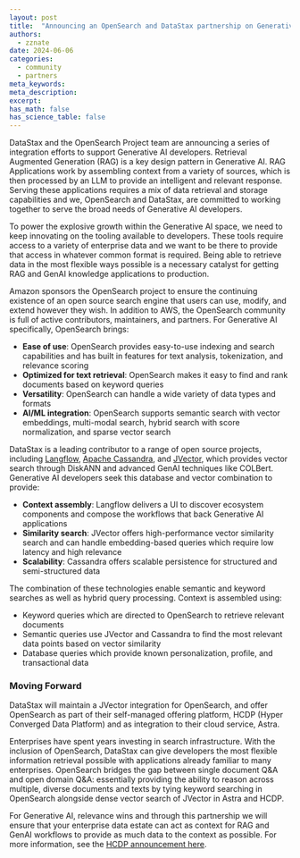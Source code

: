 ```yaml
---
layout: post
title:  "Announcing an OpenSearch and DataStax partnership on Generative AI"
authors:
  - zznate 
date: 2024-06-06
categories:
  - community
  - partners
meta_keywords: 
meta_description: 
excerpt: 
has_math: false
has_science_table: false
---
```


DataStax and the OpenSearch Project team are announcing a series of integration efforts to support Generative AI developers. Retrieval Augmented Generation (RAG) is a key design pattern in Generative AI. RAG Applications work by assembling context from a variety of sources, which is then processed by an LLM to provide an intelligent and relevant response. Serving these applications requires a mix of data retrieval and storage capabilities and we, OpenSearch and DataStax, are committed to working together to serve the broad needs of Generative AI developers.   

To power the explosive growth within the Generative AI space, we need to keep innovating on the tooling available to developers. These tools require access to a variety of enterprise data and we want to be there to provide that access in whatever common format is required. Being able to retrieve data in the most flexible ways possible is a necessary catalyst for getting RAG and GenAI knowledge applications to production. 

Amazon sponsors the OpenSearch project to ensure the continuing existence of an open source search engine that users can use, modify, and extend however they wish.  In addition to AWS, the OpenSearch community is full of active contributors, maintainers, and partners. For Generative AI specifically, OpenSearch brings:

* **Ease of use**: OpenSearch provides easy-to-use indexing and search capabilities and has built in features for text analysis, tokenization, and relevance scoring
* **Optimized for text retrieval**: OpenSearch makes it easy to find and rank documents based on keyword queries
* **Versatility**: OpenSearch can handle a wide variety of data types and formats
* **AI/ML integration**: OpenSearch supports semantic search with vector embeddings, multi-modal search, hybrid search with score normalization, and sparse vector search

DataStax is a leading contributor to a range of open source projects, including [Langflow](https://langflow.org/), [Apache Cassandra](https://cassandra.apache.org/_/index.html), and [JVector](https://github.com/jbellis/jvector), which provides vector search through DiskANN and advanced GenAI techniques like COLBert. Generative AI developers seek this database and vector combination to provide: 

* **Context assembly**: Langflow delivers a UI to discover ecosystem components and compose the workflows that back Generative AI applications
* **Similarity search**: JVector offers high-performance vector similarity search and can handle embedding-based queries which require low latency and high relevance
* **Scalability**: Cassandra offers scalable persistence for structured and semi-structured data

The combination of these technologies enable semantic and keyword searches as well as hybrid query processing. Context is assembled using: 
* Keyword queries which are directed to OpenSearch to retrieve relevant documents
* Semantic queries use JVector and Cassandra to find the most relevant data points based on vector similarity
* Database queries which provide known personalization, profile, and transactional data

### **Moving Forward**
DataStax will maintain a JVector integration for OpenSearch, and offer OpenSearch as part of their self-managed offering platform, HCDP (Hyper Converged Data Platform) and as integration to their cloud service, Astra. 

Enterprises have spent years investing in search infrastructure. With the inclusion of OpenSearch, DataStax can give developers the most flexible information retrieval possible with applications already familiar to many enterprises. OpenSearch bridges the gap between single document Q&A and open domain Q&A: essentially providing the ability to reason across multiple, diverse documents and texts by tying keyword searching in OpenSearch alongside dense vector search of JVector in Astra and HCDP. 

For Generative AI, relevance wins and through this partnership we will ensure that your enterprise data estate can act as context for RAG and GenAI workflows to provide as much data to the context as possible. For more information, see the [HCDP announcement here](https://www.datastax.com/fr/blog/introducing-vector-search-for-self-managed-modern-architecture).




